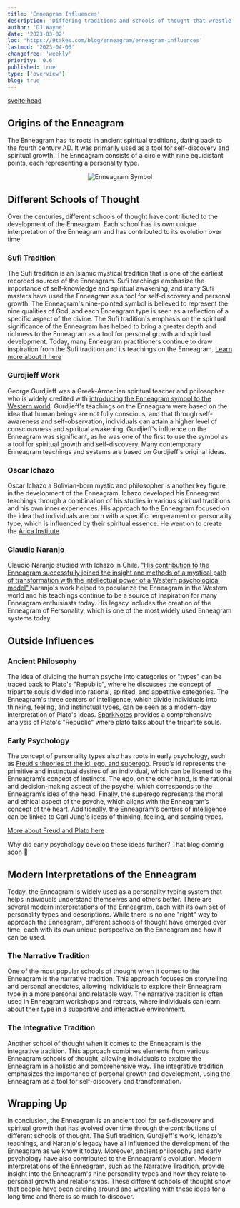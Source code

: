 ```yaml
---
title: 'Enneagram Influences'
description: 'Differing traditions and schools of thought that wrestle with and influence the enneagram'
author: 'DJ Wayne'
date: '2023-03-02'
loc: 'https://9takes.com/blog/enneagram/enneagram-influences'
lastmod: '2023-04-06'
changefreq: 'weekly'
priority: '0.6'
published: true
type: ['overview']
blog: true
---
```


<svelte:head>

  <!-- <meta property="og:image" content="" /> -->
  <link rel="canonical" href="https://9takes.com/blog/enneagram/enneagram-influences">
</svelte:head>

## Origins of the Enneagram

The Enneagram has its roots in ancient spiritual traditions, dating back to the fourth century AD. It was primarily used as a tool for self-discovery and spiritual growth. The Enneagram consists of a circle with nine equidistant points, each representing a personality type.

<p  style="text-align: center;">
<img src="https://www.ennea.com/wp-content/uploads/2013/10/enneagram_numbered-300x300.png" alt="Enneagram Symbol" >
</p>

## Different Schools of Thought

Over the centuries, different schools of thought have contributed to the development of the Enneagram. Each school has its own unique interpretation of the Enneagram and has contributed to its evolution over time.

### Sufi Tradition

The Sufi tradition is an Islamic mystical tradition that is one of the earliest recorded sources of the Enneagram. Sufi teachings emphasize the importance of self-knowledge and spiritual awakening, and many Sufi masters have used the Enneagram as a tool for self-discovery and personal growth. The Enneagram's nine-pointed symbol is believed to represent the nine qualities of God, and each Enneagram type is seen as a reflection of a specific aspect of the divine. The Sufi tradition's emphasis on the spiritual significance of the Enneagram has helped to bring a greater depth and richness to the Enneagram as a tool for personal growth and spiritual development. Today, many Enneagram practitioners continue to draw inspiration from the Sufi tradition and its teachings on the Enneagram. [Learn more about it here](https://sufipathoflove.com/enneagram-in-sufism/)

### Gurdjieff Work

George Gurdjieff was a Greek-Armenian spiritual teacher and philosopher who is widely credited with [introducing the Enneagram symbol to the Western world](https://cac.org/daily-meditations/gurdjieff-and-the-enneagram-2020-03-02/). Gurdjieff's teachings on the Enneagram were based on the idea that human beings are not fully conscious, and that through self-awareness and self-observation, individuals can attain a higher level of consciousness and spiritual awakening. Gurdjieff's influence on the Enneagram was significant, as he was one of the first to use the symbol as a tool for spiritual growth and self-discovery. Many contemporary Enneagram teachings and systems are based on Gurdjieff's original ideas.

### Oscar Ichazo

Oscar Ichazo a Bolivian-born mystic and philosopher is another key figure in the development of the Enneagram. Ichazo developed his Enneagram teachings through a combination of his studies in various spiritual traditions and his own inner experiences. His approach to the Enneagram focused on the idea that individuals are born with a specific temperament or personality type, which is influenced by their spiritual essence. He went on to create the [Arica Institute](https://www.arica.org/)

### Claudio Naranjo

Claudio Naranjo studied with Ichazo in Chile. ["His contribution to the Enneagram successfully joined the insight and methods of a mystical path of transformation with the intellectual power of a Western psychological model".](https://en.wikipedia.org/wiki/Oscar_Ichazo#Protoanalysis)Naranjo's work helped to popularize the Enneagram in the Western world and his teachings continue to be a source of inspiration for many Enneagram enthusiasts today. His legacy includes the creation of the Enneagram of Personality, which is one of the most widely used Enneagram systems today.

## Outside Influences

### Ancient Philosophy

The idea of dividing the human psyche into categories or "types" can be traced back to Plato's "Republic", where he discusses the concept of tripartite souls divided into rational, spirited, and appetitive categories. The Enneagram's three centers of intelligence, which divide individuals into thinking, feeling, and instinctual types, can be seen as a modern-day interpretation of Plato's ideas. [SparkNotes](https://www.sparknotes.com/philosophy/republic/themes/) provides a comprehensive analysis of Plato's "Republic" where plato talks about the tripartite souls.

### Early Psychology

The concept of personality types also has roots in early psychology, such as [Freud's theories of the id, ego, and superego](https://www.simplypsychology.org/psyche.html). Freud’s id represents the primitive and instinctual desires of an individual, which can be likened to the Enneagram’s concept of instincts. The ego, on the other hand, is the rational and decision-making aspect of the psyche, which corresponds to the Enneagram’s idea of the head. Finally, the superego represents the moral and ethical aspect of the psyche, which aligns with the Enneagram’s concept of the heart. Additionally, the Enneagram's centers of intelligence can be linked to Carl Jung's ideas of thinking, feeling, and sensing types.

[More about Freud and Plato here](https://9takes.com/blog/enneagram/enneagram-lineage)

Why did early psychology develop these ideas further? That blog coming soon 🚧

## Modern Interpretations of the Enneagram

Today, the Enneagram is widely used as a personality typing system that helps individuals understand themselves and others better. There are several modern interpretations of the Enneagram, each with its own set of personality types and descriptions. While there is no one "right" way to approach the Enneagram, different schools of thought have emerged over time, each with its own unique perspective on the Enneagram and how it can be used.

### The Narrative Tradition

One of the most popular schools of thought when it comes to the Enneagram is the narrative tradition. This approach focuses on storytelling and personal anecdotes, allowing individuals to explore their Enneagram type in a more personal and relatable way. The narrative tradition is often used in Enneagram workshops and retreats, where individuals can learn about their type in a supportive and interactive environment.

### The Integrative Tradition

Another school of thought when it comes to the Enneagram is the integrative tradition. This approach combines elements from various Enneagram schools of thought, allowing individuals to explore the Enneagram in a holistic and comprehensive way. The integrative tradition emphasizes the importance of personal growth and development, using the Enneagram as a tool for self-discovery and transformation.

## Wrapping Up

In conclusion, the Enneagram is an ancient tool for self-discovery and spiritual growth that has evolved over time through the contributions of different schools of thought. The Sufi tradition, Gurdjieff's work, Ichazo's teachings, and Naranjo's legacy have all influenced the development of the Enneagram as we know it today. Moreover, ancient philosophy and early psychology have also contributed to the Enneagram's evolution. Modern interpretations of the Enneagram, such as the Narrative Tradition, provide insight into the Enneagram's nine personality types and how they relate to personal growth and relationships. These different schools of thought show that people have been circling around and wrestling with these ideas for a long time and there is so much to discover.

<style >

/* a {
	color: #260958;
	display: flex;
	flex-wrap: wrap;
	overflow: hidden;

}
a::after {
		content: '';

		background-image: url('/svgs/arrow.svg');

		display: inline-flex;
		justify-content: flex-start;
		align-items: center;
		width: 1em;
		height: 1em;
		background-size: 1em 1em;
	} */

</style>
